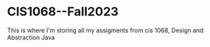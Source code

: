 # CIS1068--Fall2023
This is where I'm storing all my assigments from cis 1068, Design and Abstraction Java
